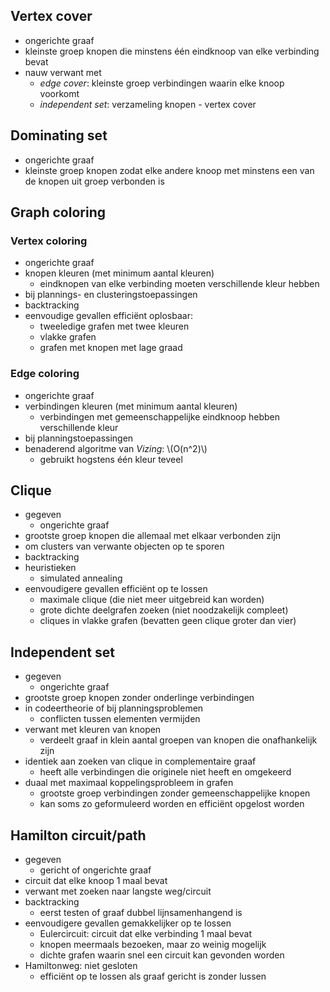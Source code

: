 ## Vertex cover

* ongerichte graaf
* kleinste groep knopen die minstens één eindknoop van elke verbinding bevat
* nauw verwant met 
    * *edge cover*: kleinste groep verbindingen waarin elke knoop voorkomt
    * *independent set*: verzameling knopen - vertex cover

## Dominating set

* ongerichte graaf
* kleinste groep knopen zodat elke andere knoop met minstens een van de knopen uit groep verbonden is

## Graph coloring

### Vertex coloring

* ongerichte graaf
* knopen kleuren (met minimum aantal kleuren)
    * eindknopen van elke verbinding moeten verschillende kleur hebben
* bij plannings- en clusteringstoepassingen
* backtracking
* eenvoudige gevallen efficiënt oplosbaar: 
    * tweeledige grafen met twee kleuren
    * vlakke grafen
    * grafen met knopen met lage graad

### Edge coloring

* ongerichte graaf
* verbindingen kleuren (met minimum aantal kleuren)
    * verbindingen met gemeenschappelijke eindknoop hebben verschillende kleur
* bij planningstoepassingen
* benaderend algoritme van *Vizing*: \\(O(n^2)\\)
    * gebruikt hogstens één kleur teveel

## Clique

* gegeven
    * ongerichte graaf
* grootste groep knopen die allemaal met elkaar verbonden zijn
* om clusters van verwante objecten op te sporen
* backtracking
* heuristieken
    * simulated annealing
* eenvoudigere gevallen efficiënt op te lossen
    * maximale clique (die niet meer uitgebreid kan worden)
    * grote dichte deelgrafen zoeken (niet noodzakelijk compleet)
    * cliques in vlakke grafen (bevatten geen clique groter dan vier)

## Independent set

* gegeven
    * ongerichte graaf
* grootste groep knopen zonder onderlinge verbindingen
* in codeertheorie of bij planningsproblemen
    * conflicten tussen elementen vermijden
* verwant met kleuren van knopen
    * verdeelt graaf in klein aantal groepen van knopen die onafhankelijk zijn
* identiek aan zoeken van clique in complementaire graaf
    * heeft alle verbindingen die originele niet heeft en omgekeerd
* duaal met maximaal koppelingsprobleem in grafen
    * grootste groep verbindingen zonder gemeenschappelijke knopen
    * kan soms zo geformuleerd worden en efficiënt opgelost worden

## Hamilton circuit/path

* gegeven
    * gericht of ongerichte graaf
* circuit dat elke knoop 1 maal bevat
* verwant met zoeken naar langste weg/circuit
* backtracking
    * eerst testen of graaf dubbel lijnsamenhangend is
* eenvoudigere gevallen gemakkelijker op te lossen
    * Eulercircuit: circuit dat elke verbinding 1 maal bevat
    * knopen meermaals bezoeken, maar zo weinig mogelijk
    * dichte grafen waarin snel een circuit kan gevonden worden
* Hamiltonweg: niet gesloten
    * efficiënt op te lossen als graaf gericht is zonder lussen
